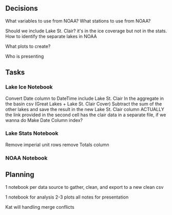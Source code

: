 ## Decisions

What variables to use from NOAA?
What stations to use from NOAA?

Should we include Lake St. Clair?
    it's in the ice coverage but not in the stats.
How to identify the separate lakes in NOAA

What plots to create?

Who is presenting


## Tasks

### Lake Ice Notebook
Convert Date column to DateTime
include Lake St. Clair
    In the aggregate in the basin csv (Great Lakes + Lake St. Clair Cover)
    Subtract the sum of the other lakes and save the result in the new Lake St. Clair column
    ACTUALLY the link provided in the second cell has the clair data in a separate file, if we wanna do 
Make Date Column index?


### Lake Stats Notebook
Remove imperial unit rows
remove Totals column

### NOAA Notebook

## Planning
1 notebook per data source to gather, clean, and export to a new clean csv

1 notebook for analysis
2-3 plots
all notes for presentation

Kat will handling merge conflicts
